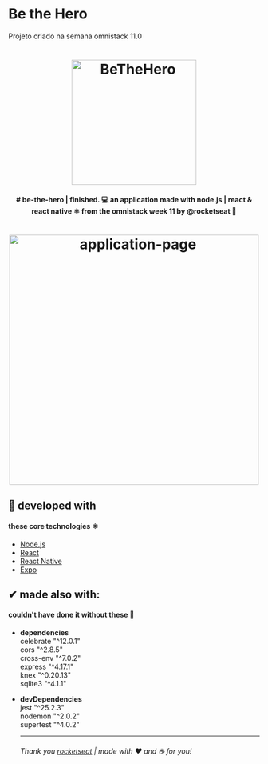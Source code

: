 # Be the Hero
 Projeto criado na semana omnistack 11.0

<h1 align="center">
    <img alt="BeTheHero" title="#BeTheHero" src="bethehero/frontend/src/assets/logo.svg" width="250px" />
</h1>


<h4 align="center"> 
# be-the-hero | finished.
💻 an application made with node.js | react &amp; react native ⚛ from the omnistack week 11 by @rocketseat 🚀
</h4>

<h1 align="center">
<a href="https://www.linkedin.com/in/marcoscardosomartins/">
<!--     <img alt="by marcoscmartins" src="https://imgur.com/WUeaRhA"> -->
 </a>
 
  <a href="https://github.com/marcoscmartins/bethehero/commits/master">
<!--     <img alt="last commit" src="https://img.shields.io/github/last-commit/hedenica/be-the-hero"> -->
  </a>
</h1>

<h1 align="center">
    <img alt="application-page" title="application-page" src="https://imgur.com/WUeaRhA" width="500px" />
</h1>

## 🚀 developed with
#### these core technologies ⚛

- [Node.js](https://nodejs.org/en/) 
- [React](https://reactjs.org)
- [React Native](https://facebook.github.io/react-native/)
- [Expo](https://expo.io/)


## ✔ made also with:
#### couldn't have done it without these 💜

- **dependencies**<br>
		celebrate	"^12.0.1"<br>
		cors	"^2.8.5"<br>
		cross-env	"^7.0.2"<br>
		express	"^4.17.1"<br>
		knex	"^0.20.13"<br>
		sqlite3	"^4.1.1"<br>
- **devDependencies**<br>
		jest	"^25.2.3"<br>
		nodemon	"^2.0.2"<br>
		supertest	"^4.0.2"<br>
    
   ---------------------------------------
    
    
     ######   Thank you [rocketseat](https://www.rocketseat.com.br) | made with ❤ and ☕ for you!
    
    
